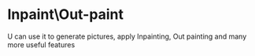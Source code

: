 # Inpaint\Out-paint
U can use it to generate pictures, apply Inpainting, Out painting and many more useful features 

